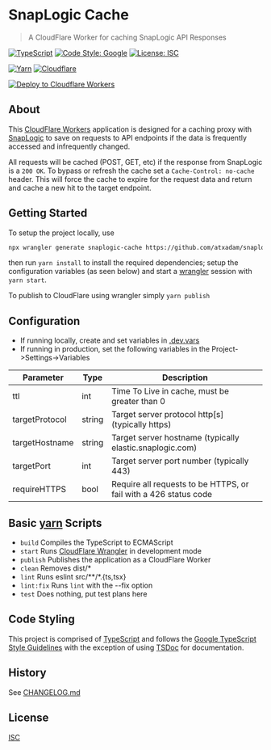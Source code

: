 # SnapLogic Cache

> A CloudFlare Worker for caching SnapLogic API Responses

[![TypeScript](https://badgen.net/badge/icon/typescript?icon=typescript&label)](https://www.typescriptlang.org)
[![Code Style: Google](https://img.shields.io/badge/code%20style-google-blueviolet.svg)](https://github.com/google/gts)
[![License: ISC](https://img.shields.io/badge/License-ISC-blue.svg)](https://choosealicense.com/licenses/isc)

[![Yarn](https://img.shields.io/badge/yarn-%232C8EBB.svg?style=for-the-badge&logo=yarn&logoColor=white)](https://yarnpkg.com)
[![Cloudflare](https://img.shields.io/badge/Cloudflare-F38020?style=for-the-badge&logo=Cloudflare&logoColor=white)](https://workers.dev)

[![Deploy to Cloudflare Workers](https://deploy.workers.cloudflare.com/button)](https://deploy.workers.cloudflare.com/?url=https://github.com/atxadam/snaplogic-cache)

## About

This [CloudFlare Workers](https://workers.dev) application is designed for a
caching proxy with [SnapLogic](https://www.snaplogic.com) to save on requests to
API endpoints if the data is frequently accessed and infrequently changed.

All requests will be cached (POST, GET, etc) if the response from SnapLogic is a
`200 OK`. To bypass or refresh the cache set a `Cache-Control: no-cache` header.
This will force the cache to expire for the request data and return and cache a new
hit to the target endpoint.

## Getting Started

To setup the project locally, use

```sh
npx wrangler generate snaplogic-cache https://github.com/atxadam/snaplogic-cache
```

then run `yarn install` to install the required dependencies; setup the configuration
variables (as seen below) and start a [wrangler](https://developers.cloudflare.com/workers/wrangler/)
session with `yarn start`.

To publish to CloudFlare using wrangler simply `yarn publish`

## Configuration

- If running locally, create and set variables in [.dev.vars](.dev.vars)
- If running in production, set the following variables in the Project->Settings->Variables

| Parameter | Type | Description |
| --- | --- | --- |
| ttl | int | Time To Live in cache, must be greater than 0
| targetProtocol | string | Target server protocol http[s] (typically https) |
| targetHostname | string | Target server hostname (typically elastic.snaplogic.com) |
| targetPort | int | Target server port number (typically 443) |
| requireHTTPS | bool | Require all requests to be HTTPS, or fail with a 426 status code |

## Basic [yarn](https://yarnpkg.com) Scripts

- `build` Compiles the TypeScript to ECMAScript
- `start` Runs [CloudFlare Wrangler](https://developers.cloudflare.com/workers/wrangler/)
   in development mode
- `publish` Publishes the application as a CloudFlare Worker
- `clean` Removes dist/*
- `lint` Runs eslint src/**/*.{ts,tsx}
- `lint:fix` Runs `lint` with the --fix option
- `test` Does nothing, put test plans here

## Code Styling

This project is comprised of [TypeScript](https://www.typescriptlang.org) and
follows the [Google TypeScript Style Guidelines](https://google.github.io/styleguide/tsguide.html)
with the exception of using [TSDoc](https://tsdoc.org) for documentation.

## History

See [CHANGELOG.md](CHANGELOG.md)

## License

[ISC](https://choosealicense.com/licenses/isc)
